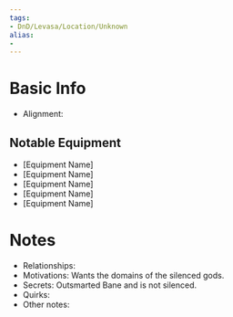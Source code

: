```yaml
---
tags:
- DnD/Levasa/Location/Unknown
alias:
- 
---
```


# Basic Info
- Alignment: 


## Notable Equipment
- [Equipment Name]
- [Equipment Name]
- [Equipment Name]
- [Equipment Name]
- [Equipment Name]

# Notes
- Relationships: 
- Motivations: Wants the domains of the silenced gods.
- Secrets: Outsmarted Bane and is not silenced. 
- Quirks: 
- Other notes: 

